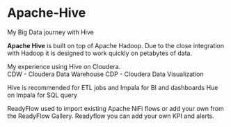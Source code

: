 # Apache-Hive
My Big Data journey with Hive

**Apache Hive** is built on top of Apache Hadoop.  Due to the close integration with Hadoop it is designed to work quickly on petabytes of data.

My experience using Hive on Cloudera.  
CDW - Cloudera Data Warehouse
CDP - Cloudera Data Visualization

Hive is recommended for ETL jobs and Impala for BI and dashboards
Hue on Impala for SQL query

ReadyFlow used to import existing Apache NiFi flows or add your own from the ReadyFlow Gallery. 
Readyflow you can add your own KPI and alerts.  
